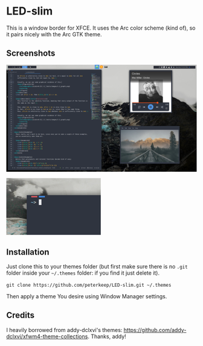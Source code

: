 # LED-slim

This is a window border for XFCE. It uses the Arc color scheme (kind of), so it pairs nicely with the Arc GTK theme.

## Screenshots

![](screen.png)

![](buttons.gif)

## Installation

Just clone this to your themes folder (but first make sure there is no `.git` folder inside your `~/.themes` folder: if you find it just delete it).

`git clone https://github.com/peterkeep/LED-slim.git ~/.themes`

Then apply a theme You desire using Window Manager settings.

## Credits

I heavily borrowed from addy-dclxvi's themes: https://github.com/addy-dclxvi/xfwm4-theme-collections. Thanks, addy!
